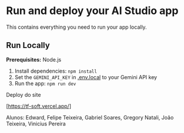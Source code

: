 # Run and deploy your AI Studio app

This contains everything you need to run your app locally.

## Run Locally

**Prerequisites:**  Node.js


1. Install dependencies:
   `npm install`
2. Set the `GEMINI_API_KEY` in [.env.local](.env.local) to your Gemini API key
3. Run the app:
   `npm run dev`

Deploy do site

[https://tf-soft.vercel.app/]

Alunos: Edward, Felipe Teixeira, Gabriel Soares, Gregory Natali, João Teixeira, Vinicius Pereira
